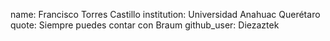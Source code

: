 name: Francisco Torres Castillo
institution: Universidad Anahuac Querétaro
quote: Siempre puedes contar con Braum
github_user: Diezaztek